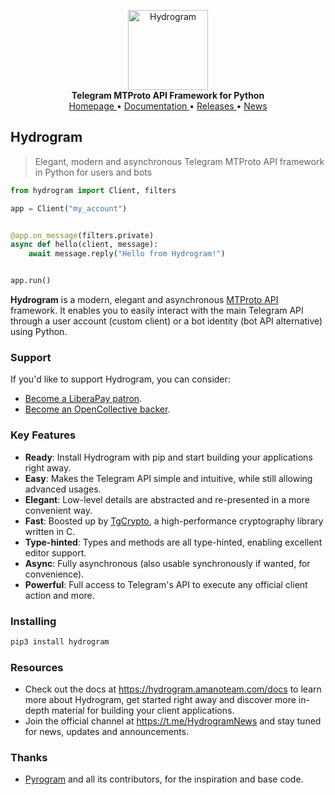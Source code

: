 <p align="center">
    <a href="https://github.com/AmanoTeam/hydrogram">
        <img src="https://hydrogram.amanoteam.com/docs/_static/hydrogram.png" alt="Hydrogram" width="128">
    </a>
    <br>
    <b>Telegram MTProto API Framework for Python</b>
    <br>
    <a href="https://hydrogram.amanoteam.com">
        Homepage
    </a>
    •
    <a href="https://hydrogram.amanoteam.com/docs">
        Documentation
    </a>
    •
    <a href="https://hydrogram.amanoteam.com/docs/releases">
        Releases
    </a>
    •
    <a href="https://t.me/HydrogramNews">
        News
    </a>
</p>

## Hydrogram

> Elegant, modern and asynchronous Telegram MTProto API framework in Python for users and bots

``` python
from hydrogram import Client, filters

app = Client("my_account")


@app.on_message(filters.private)
async def hello(client, message):
    await message.reply("Hello from Hydrogram!")


app.run()
```

**Hydrogram** is a modern, elegant and asynchronous [MTProto API](https://hydrogram.amanoteam.com/docs/topics/mtproto-vs-botapi)
framework. It enables you to easily interact with the main Telegram API through a user account (custom client) or a bot
identity (bot API alternative) using Python.

### Support

If you'd like to support Hydrogram, you can consider:

- [Become a LiberaPay patron](https://liberapay.com/hydrogram).
- [Become an OpenCollective backer](https://opencollective.com/hydrogram).

### Key Features

- **Ready**: Install Hydrogram with pip and start building your applications right away.
- **Easy**: Makes the Telegram API simple and intuitive, while still allowing advanced usages.
- **Elegant**: Low-level details are abstracted and re-presented in a more convenient way.
- **Fast**: Boosted up by [TgCrypto](https://github.com/pyrogram/tgcrypto), a high-performance cryptography library written in C.
- **Type-hinted**: Types and methods are all type-hinted, enabling excellent editor support.
- **Async**: Fully asynchronous (also usable synchronously if wanted, for convenience).
- **Powerful**: Full access to Telegram's API to execute any official client action and more.

### Installing

``` bash
pip3 install hydrogram
```

### Resources

- Check out the docs at https://hydrogram.amanoteam.com/docs to learn more about Hydrogram, get started right
away and discover more in-depth material for building your client applications.
- Join the official channel at https://t.me/HydrogramNews and stay tuned for news, updates and announcements.

### Thanks

- [Pyrogram](https://github.com/pyrogram/pyrogram) and all its contributors, for the inspiration and base code.

